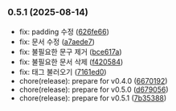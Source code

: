 ## <small>0.5.1 (2025-08-14)</small>

* fix: padding 수정 ([626fe66](https://github.com/mlnwns/snap-spot-journey/commit/626fe66))
* fix: 문서 수정 ([a7aede7](https://github.com/mlnwns/snap-spot-journey/commit/a7aede7))
* fix: 불필요한 문구 제거 ([bce617a](https://github.com/mlnwns/snap-spot-journey/commit/bce617a))
* fix: 불필요한 문서 삭제 ([f420584](https://github.com/mlnwns/snap-spot-journey/commit/f420584))
* fix: 태그 불러오기 ([7161ed0](https://github.com/mlnwns/snap-spot-journey/commit/7161ed0))
* chore(release): prepare for v0.4.0 ([6670192](https://github.com/mlnwns/snap-spot-journey/commit/6670192))
* chore(release): prepare for v0.5.0 ([d679056](https://github.com/mlnwns/snap-spot-journey/commit/d679056))
* chore(release): prepare for v0.5.1 ([7b35388](https://github.com/mlnwns/snap-spot-journey/commit/7b35388))



